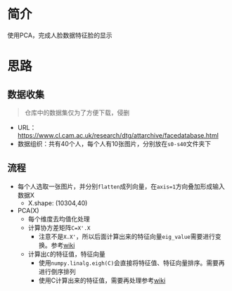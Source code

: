 # 简介
使用PCA，完成人脸数据特征脸的显示

# 思路
## 数据收集
> 仓库中的数据集仅为了方便下载，侵删

- URL： https://www.cl.cam.ac.uk/research/dtg/attarchive/facedatabase.html
- 数据组织：共有40个人，每个人有10张图片，分别放在`s0-s40`文件夹下
## 流程
- 每个人选取一张图片，并分别`flatten`成列向量，在`axis=1`方向叠加形成输入数据X
    - X.shape: (10304,40)
- PCA(X)
    - 每个维度去均值化处理
    - 计算协方差矩阵`C=X'.X`
        - 注意不是`X.X'`，所以后面计算出来的特征向量`eig_value`需要进行变换。参考[wiki](https://zh.wikipedia.org/wiki/%E7%89%B9%E5%BE%81%E8%84%B8 )
    - 计算出`C`的特征值，特征向量
        - 使用`numpy.linalg.eigh(C)`会直接将特征值、特征向量排序。需要再进行倒序排列
        - 使用C计算出来的特征值，需要再处理参考[wiki](https://zh.wikipedia.org/wiki/%E7%89%B9%E5%BE%81%E8%84%B8 )
        